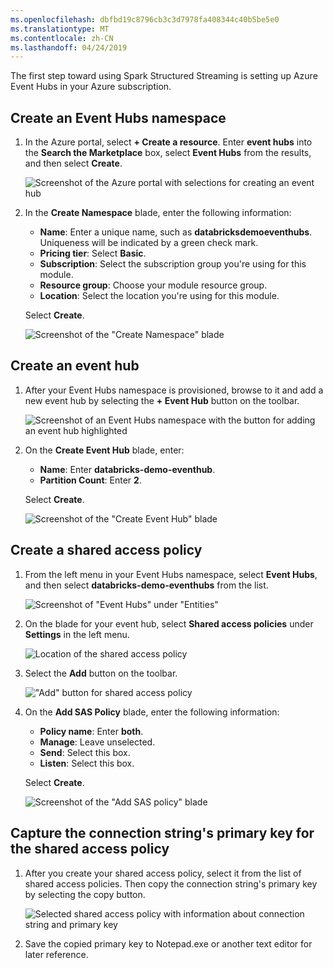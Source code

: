 ```yaml
---
ms.openlocfilehash: dbfbd19c8796cb3c3d7978fa408344c40b5be5e0
ms.translationtype: MT
ms.contentlocale: zh-CN
ms.lasthandoff: 04/24/2019
---
```

The first step toward using Spark Structured Streaming is setting up Azure Event Hubs in your Azure subscription.

## <a name="create-an-event-hubs-namespace"></a>Create an Event Hubs namespace

1. In the Azure portal, select **+ Create a resource**. Enter **event hubs** into the **Search the Marketplace** box, select **Event Hubs** from the results, and then select **Create**.

    ![Screenshot of the Azure portal with selections for creating an event hub](../media/create-event-hubs.PNG)

1. In the **Create Namespace** blade, enter the following information:

   - **Name**: Enter a unique name, such as **databricksdemoeventhubs**. Uniqueness will be indicated by a green check mark.
   - **Pricing tier**: Select **Basic**.
   - **Subscription**: Select the subscription group you're using for this module.
   - **Resource group**: Choose your module resource group.
   - **Location**: Select the location you're using for this module.
   
   Select **Create**.

   ![Screenshot of the "Create Namespace" blade](../media/create-event-hubs-namespace.PNG)

## <a name="create-an-event-hub"></a>Create an event hub

1. After your Event Hubs namespace is provisioned, browse to it and add a new event hub by selecting the **+ Event Hub** button on the toolbar.
 
   ![Screenshot of an Event Hubs namespace with the button for adding an event hub highlighted](../media/add-event-hub.PNG)

1. On the **Create Event Hub** blade, enter:

   - **Name**: Enter **databricks-demo-eventhub**.
   - **Partition Count**: Enter **2**.
    
   Select **Create**.

   ![Screenshot of the "Create Event Hub" blade](../media/create-new-event-hubs.PNG)

## <a name="create-a-shared-access-policy"></a>Create a shared access policy

1. From the left menu in your Event Hubs namespace, select **Event Hubs**, and then select **databricks-demo-eventhubs** from the list.

   ![Screenshot of "Event Hubs" under "Entities"](../media/select-event-hubs-entity.PNG)

1. On the blade for your event hub, select **Shared access policies** under **Settings** in the left menu.

   ![Location of the shared access policy](../media/shared-access-policy-location.PNG)

1. Select the **Add** button on the toolbar.

   !["Add" button for shared access policy](../media/shared-access-policy-add-button.PNG)

1. On the **Add SAS Policy** blade, enter the following information:

   - **Policy name**: Enter **both**.
   - **Manage**: Leave unselected.
   - **Send**: Select this box.
   - **Listen**: Select this box.
    
   Select **Create**.

   ![Screenshot of the "Add SAS policy" blade](../media/add-sas-policy.PNG)

## <a name="capture-the-connection-strings-primary-key-for-the-shared-access-policy"></a>Capture the connection string's primary key for the shared access policy

1. After you create your shared access policy, select it from the list of shared access policies. Then copy the connection string's primary key by selecting the copy button.

   ![Selected shared access policy with information about connection string and primary key](../media/capture-sas-policy.PNG)

1. Save the copied primary key to Notepad.exe or another text editor for later reference.